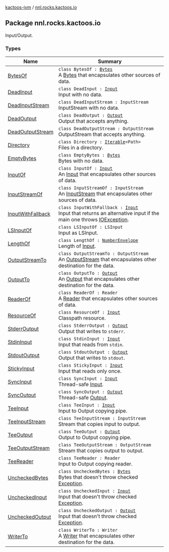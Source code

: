 [kactoos-jvm](../index.md) / [nnl.rocks.kactoos.io](.)

## Package nnl.rocks.kactoos.io

Input/Output.

### Types

| Name | Summary |
|---|---|
| [BytesOf](-bytes-of/index.md) | `class BytesOf : `[`Bytes`](../nnl.rocks.kactoos/-bytes/index.md)<br>A [Bytes](../nnl.rocks.kactoos/-bytes/index.md) that encapsulates other sources of data. |
| [DeadInput](-dead-input/index.md) | `class DeadInput : `[`Input`](../nnl.rocks.kactoos/-input/index.md)<br>Input with no data. |
| [DeadInputStream](-dead-input-stream/index.md) | `class DeadInputStream : InputStream`<br>InputStream with no data. |
| [DeadOutput](-dead-output/index.md) | `class DeadOutput : `[`Output`](../nnl.rocks.kactoos/-output/index.md)<br>Output that accepts anything. |
| [DeadOutputStream](-dead-output-stream/index.md) | `class DeadOutputStream : OutputStream`<br>OutputStream that accepts anything. |
| [Directory](-directory/index.md) | `class Directory : `[`Iterable`](https://kotlinlang.org/api/latest/jvm/stdlib/kotlin.collections/-iterable/index.html)`<Path>`<br>Files in a directory. |
| [EmptyBytes](-empty-bytes/index.md) | `class EmptyBytes : `[`Bytes`](../nnl.rocks.kactoos/-bytes/index.md)<br>Bytes with no data. |
| [InputOf](-input-of/index.md) | `class InputOf : `[`Input`](../nnl.rocks.kactoos/-input/index.md)<br>An [Input](../nnl.rocks.kactoos/-input/index.md) that encapsulates other sources of data. |
| [InputStreamOf](-input-stream-of/index.md) | `class InputStreamOf : InputStream`<br>An [InputStream](#) that encapsulates other sources of data. |
| [InputWithFallback](-input-with-fallback/index.md) | `class InputWithFallback : `[`Input`](../nnl.rocks.kactoos/-input/index.md)<br>Input that returns an alternative input if the main one throws [IOException](#). |
| [LSInputOf](-l-s-input-of/index.md) | `class LSInputOf : LSInput`<br>Input as LSInput. |
| [LengthOf](-length-of/index.md) | `class LengthOf : `[`NumberEnvelope`](../nnl.rocks.kactoos.scalar/-number-envelope/index.md)<br>Length of [Input](../nnl.rocks.kactoos/-input/index.md). |
| [OutputStreamTo](-output-stream-to/index.md) | `class OutputStreamTo : OutputStream`<br>An [OutputStream](#) that encapsulates other destination for the data. |
| [OutputTo](-output-to/index.md) | `class OutputTo : `[`Output`](../nnl.rocks.kactoos/-output/index.md)<br>An [Output](../nnl.rocks.kactoos/-output/index.md) that encapsulates other destination for the data. |
| [ReaderOf](-reader-of/index.md) | `class ReaderOf : Reader`<br>A [Reader](#) that encapsulates other sources of data. |
| [ResourceOf](-resource-of/index.md) | `class ResourceOf : `[`Input`](../nnl.rocks.kactoos/-input/index.md)<br>Classpath resource. |
| [StderrOutput](-stderr-output/index.md) | `class StderrOutput : `[`Output`](../nnl.rocks.kactoos/-output/index.md)<br>Output that writes to `stderr`. |
| [StdinInput](-stdin-input/index.md) | `class StdinInput : `[`Input`](../nnl.rocks.kactoos/-input/index.md)<br>Input that reads from `stdin`. |
| [StdoutOutput](-stdout-output/index.md) | `class StdoutOutput : `[`Output`](../nnl.rocks.kactoos/-output/index.md)<br>Output that writes to `stdout`. |
| [StickyInput](-sticky-input/index.md) | `class StickyInput : `[`Input`](../nnl.rocks.kactoos/-input/index.md)<br>Input that reads only once. |
| [SyncInput](-sync-input/index.md) | `class SyncInput : `[`Input`](../nnl.rocks.kactoos/-input/index.md)<br>Thread-safe [Input](../nnl.rocks.kactoos/-input/index.md). |
| [SyncOutput](-sync-output/index.md) | `class SyncOutput : `[`Output`](../nnl.rocks.kactoos/-output/index.md)<br>Thread-safe [Output](../nnl.rocks.kactoos/-output/index.md). |
| [TeeInput](-tee-input/index.md) | `class TeeInput : `[`Input`](../nnl.rocks.kactoos/-input/index.md)<br>Input to Output copying pipe. |
| [TeeInputStream](-tee-input-stream/index.md) | `class TeeInputStream : InputStream`<br>Stream that copies input to output. |
| [TeeOutput](-tee-output/index.md) | `class TeeOutput : `[`Output`](../nnl.rocks.kactoos/-output/index.md)<br>Output to Output copying pipe. |
| [TeeOutputStream](-tee-output-stream/index.md) | `class TeeOutputStream : OutputStream`<br>Stream that copies output to output. |
| [TeeReader](-tee-reader/index.md) | `class TeeReader : Reader`<br>Input to Output copying reader. |
| [UncheckedBytes](-unchecked-bytes/index.md) | `class UncheckedBytes : `[`Bytes`](../nnl.rocks.kactoos/-bytes/index.md)<br>Bytes that doesn't throw checked [Exception](https://kotlinlang.org/api/latest/jvm/stdlib/kotlin/-exception/index.html). |
| [UncheckedInput](-unchecked-input/index.md) | `class UncheckedInput : `[`Input`](../nnl.rocks.kactoos/-input/index.md)<br>Input that doesn't throw checked [Exception](https://kotlinlang.org/api/latest/jvm/stdlib/kotlin/-exception/index.html). |
| [UncheckedOutput](-unchecked-output/index.md) | `class UncheckedOutput : `[`Output`](../nnl.rocks.kactoos/-output/index.md)<br>Input that doesn't throw checked [Exception](https://kotlinlang.org/api/latest/jvm/stdlib/kotlin/-exception/index.html). |
| [WriterTo](-writer-to/index.md) | `class WriterTo : Writer`<br>A [Writer](#) that encapsulates other destination for the data. |
